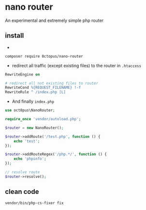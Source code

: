 # nano router

An experimental and extremely simple php router

## install

-

```sh
composer require 8ctopus/nano-router
```

- redirect all traffic (except existing files) to the router in `.htaccess`

```apache
RewriteEngine on

# redirect all not existing files to router
RewriteCond %{REQUEST_FILENAME} !-f
RewriteRule ^ /index.php [L]
```

- And finally `index.php`

```php
use oct8pus\NanoRouter;

require_once 'vendor/autoload.php';

$router = new NanoRouter();

$router->addRoute('/test.php', function () {
    echo 'test';
});

$router->addRouteRegex('/php.*/', function () {
    echo 'phpinfo';
});

// resolve route
$router->resolve();
```

## clean code

```sh
vendor/bin/php-cs-fixer fix
```
